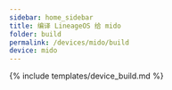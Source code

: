 ```yaml
---
sidebar: home_sidebar
title: 编译 LineageOS 给 mido
folder: build
permalink: /devices/mido/build
device: mido
---
```

{% include templates/device_build.md %}
